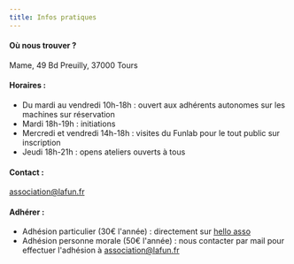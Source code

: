 ```yaml
---
title: Infos pratiques
---
```

#### Où nous trouver ?

Mame, 49 Bd Preuilly, 37000 Tours

#### Horaires :

* Du mardi au vendredi 10h-18h : ouvert aux adhérents autonomes sur les machines sur réservation
* Mardi 18h-19h : initiations 
* Mercredi et vendredi 14h-18h : visites du Funlab pour le tout public sur inscription 
* Jeudi 18h-21h : opens ateliers ouverts à tous

#### Contact :

association@lafun.fr

#### Adhérer :

* Adhésion particulier (30€ l'année) : directement sur [hello asso](https://www.helloasso.com/associations/la-fabrique-d-usages-numeriques/adhesions/adhesion-funlab-fablab-de-tours)
* Adhésion personne morale (50€ l'année) : nous contacter par mail pour effectuer l'adhésion à association@lafun.fr